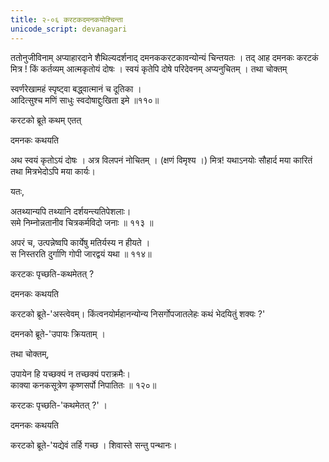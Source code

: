 ```yaml
---
title: २-०६ करटकदमनकयोश्चिन्ता
unicode_script: devanagari
---
```


ततोनुजीविनाम् अप्याहारदाने शैथिल्यदर्शनाद् दमनककरटकावन्योन्यं चिन्तयतः । तद् आह दमनकः करटकं मित्र ! किं कर्तव्यम् आत्मकृतोयं दोषः । स्वयं कृतेपि दोषे परिदेवनम् अप्यनुचितम् । तथा चोक्तम्

स्वर्णरेखामहं स्पृष्ट्वा बद्ध्वात्मानं च दूतिका ।  
आदित्सुश्च मणिं साधुः स्वदोषाद्दुःखिता इमे ॥११०॥

करटको ब्रूते कथम् एतत्

दमनकः कथयति

<div class="js_include" url="../upakathAH/02-05_kandarpakEtuparivrAjakakathA.md"  newLevelForH1="3" includeTitle="true"> </div>

अथ स्वयं कृतोऽयं दोषः । अत्र विलपनं नोचितम् । (क्षणं विमृश्य ।) मित्र! यथाऽनयोः सौहार्द मया कारितं तथा मित्रभेदोऽपि मया कार्यः।  

यतः,

अतथ्यान्यपि तथ्यानि दर्शयन्त्यतिपेशलाः।  
समे निम्नोन्नतानीव चित्रकर्मविदो जनाः ॥ ११३ ॥

अपरं च,
उत्पन्नेष्वपि कार्येषु मतिर्यस्य न हीयते ।  
स निस्तरति दुर्गाणि गोपी जारद्वयं यथा ॥ ११४॥  

करटकः पृच्छति-कथमेतत् ?

दमनकः कथयति

<div class="js_include" url="../upakathAH/02-06_gOpIjAradvayakathA.md"  newLevelForH1="3" includeTitle="true"> </div>

करटको ब्रूते-'अस्त्वेवम्। किंत्वनयोर्महानन्योन्य निसर्गोपजातलेहः कथं भेदयितुं शक्यः ?'

दमनको ब्रूते-'उपायः क्रियताम् ।  

तथा चोक्तम्,

उपायेन हि यच्छक्यं न तच्छक्यं पराक्रमैः।  
काक्या कनकसूत्रेण कृष्णसर्पो निपातितः ॥ १२०॥

करटकः पृच्छति-'कथमेतत् ?' ।  

दमनकः कथयति

<div class="js_include" url="../upakathAH/02-07_vAyasadampatIkathA.md"  newLevelForH1="3" includeTitle="true"> </div>

करटको ब्रूते-'यद्येवं तर्हि गच्छ । शिवास्ते सन्तु पन्थानः। 
